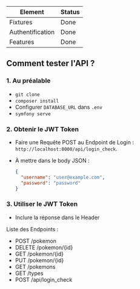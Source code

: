 | Element          | Status |
| ---------------- | ------ |
| Fixtures         | Done   |
| Authentification | Done   |
| Features         | Done   |

## Comment tester l'API ?

### 1. Au préalable

- `git clone`
- `composer install`
- Configurer `DATABASE_URL` dans `.env`
- `symfony serve`

### 2. Obtenir le JWT Token

- Faire une Requête POST au Endpoint de Login : `http://localhost:8000/api/login_check`.

- À mettre dans le body JSON :

  ```json
  {
    "username": "user@example.com",
    "password": "password"
  }
  ```

### 3. Utiliser le JWT Token

- Inclure la réponse dans le Header

Liste des Endpoints :

- POST /pokemon
- DELETE /pokemon/{id}
- GET /pokemon/{id}
- PUT /pokemon/{id}
- GET /pokemons
- GET /types
- POST /api/login_check
